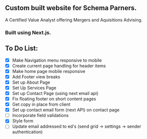 ## Custom built website for <b>Schema Parners</b>. 

A Certified Value Analyst offering Mergers and Aquisitions Advising. 

### Built using Next.js. 

## To Do List: 
- [X] Make Navigation menu responsive to mobile
- [X] Create current page handling for header items 
- [X] Make home page mobile responsive 
- [X] Add Footer view breaks
- [X] Set up About Page 
- [X] Set Up Services Page
- [X] Set up Contact Page (using next email api)
- [X] Fix floating footer on short content pages
- [X] Get copy in place from client
- [X] Set up contact email form (next API) on contact page
- [ ] Incorporate field validations
- [X] Style form 
- [ ] Update email addressed to ed's  (send grid -> settings -> sender authentication)
